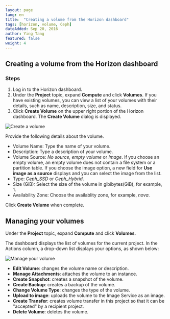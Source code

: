 ```yaml
---
layout: page
lang: en
title:  "Creating a volume from the Horizon dashboard"
tags: [horizon, volume, Ceph]
dateAdded: Sep 20, 2016
author: Ying Tang
featured: false
weight: 4
---
```


## Creating a volume from the Horizon dashboard

### Steps
1. Log in to the Horizon dashboard.
2. Under the **Project** topic, expand **Compute** and click **Volumes**. If you have existing volumes, you can view a list of your volumes with their details, such as name, description, size, and status. 
3. Click **Create Volume** on the upper right portion of the Horizon dashboard. The **Create Volume** dialog is displayed.

![Create a volume]({{site.baseurl}}/img/create_volume.png)

Provide the following details about the volume. 

* Volume Name: Type the name of your volume.
* Description: Type a description of your volume.
* Volume Source: *No source, empty volume* or *Image*. If you choose an empty volume, an empty volume does not contain a file system or a partition table. If you choose the image option, a new field for **Use image as a source** displays and you can select the image from the list.
* Type: *Ceph_SSD* or *Ceph_Hybrid*. 
* Size (GiB): Select the size of the volume in gibibytes(GiB), for example, 1. 
* Availability Zone: Choose the availablity zone, for example, *nova*. 

Click **Create Volume** when complete. 

## Managing your volumes

Under the **Project** topic, expand **Compute** and click **Volumes**.

The dashboard displays the list of volumes for the current project. In the Actions column, a drop-down list displays your options, as shown below:

![Manage your volume]({{site.baseurl}}/img/manage_volume.png)

* **Edit Volume**: changes the volume name or description.
* **Manage Attachments**: attaches the volume to an instance.
* **Create Snapshot**: creates a snapshot of the volume.
* **Create Backup**: creates a backup of the volume.
* **Change Volume Type**: changes the type of the volume.
* **Upload to image**: uploads the volume to the Image Service as an image.
* **Create Transfer**: creates volume transfer in this project so that it can be "accepted" by a recipient project.
* **Delete Volume**: deletes the volume.
